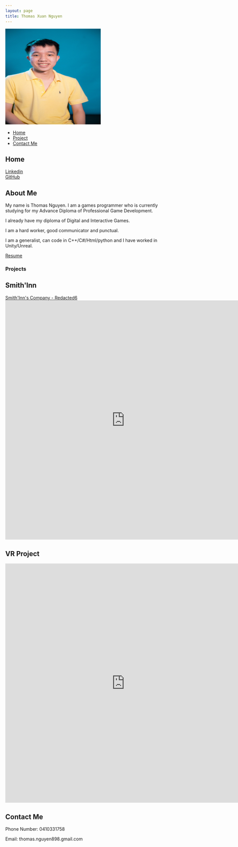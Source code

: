 ```yaml
---
layout: page
title: Thomas Xuan Nguyen
---
```

<img width="300" height="300" src="assets/Image.jpg" styles = "display: block; margin-left: auto; margin-right: auto">

<!-- Nav tabs -->
<ul class="nav nav-tabs" id="myTab" role="tablist">
  <li class="nav-item">
    <a class="nav-link active" id="home-tab" data-toggle="tab" href="#home" role="tab" aria-controls="home" aria-selected="true">Home</a>
  </li>
  <li class="nav-item">
    <a class="nav-link" id="project-tab" data-toggle="tab" href="#project" role="tab" aria-controls="project" aria-selected="false">Project</a>
  </li>
  <li class="nav-item">
    <a class="nav-link" id="contact-tab" data-toggle="tab" href="#contact" role="tab" aria-controls="contact" aria-selected="false">Contact Me</a>
  </li>
</ul>

<!-- Tab panes -->
<div class="tab-content">
  <div class="tab-pane active" id="home" role="tabpanel" aria-labelledby="home-tab">
  <h2>Home</h2>
  <a href="https://www.linkedin.com/in/thomas-xuan-nguyen">Linkedin</a>
  <br>
  <a href="https://github.com/ThomasXuanNguyen">GitHub</a>
  <br>
  <h2>About Me</h2>
  <p>My name is Thomas Nguyen. I am a games programmer who is currently studying for my Advance Diploma of Professional Game Development.</p>
  <p>I already have my diploma of Digital and Interactive Games.</p>
  <p>I am a hard worker, good communicator and punctual.</p>
  <p>I am a generalist, can code in C++/C#/Html/python and I have worked in Unity/Unreal.</p>
  <a href="https://docs.google.com/document/d/1nJkc_jDLg4tZkgN3bzK59ySg2-neos4Otl3pyLVak4c/edit?usp=sharing">Resume</a>
  </div>
  <div class="tab-pane" id="project" role="tabpanel" aria-labelledby="project-tab">
  <h3>Projects</h3>
  <h2>Smith'Inn</h2>
  <a href="https://www.facebook.com/Redacted6">Smith'Inn's Company - Redacted6</a>
  <iframe width="750" height="750" src="https://www.youtube.com/embed/1W9WNkDU81U" frameborder="0" allow="accelerometer; autoplay; encrypted-media; gyroscope; picture-in-picture" allowfullscreen></iframe>
  <h2>VR Project</h2>
  <iframe width="750" height="750" src="https://www.youtube.com/embed/vdfBVo6la4M" frameborder="0" allow="accelerometer; autoplay; encrypted-media; gyroscope; picture-in-picture" allowfullscreen></iframe>
  </div>
  <div class="tab-pane" id="contact" role="tabpanel" aria-labelledby="contact-tab">
  <h2>Contact Me</h2>
  <p>Phone Number: 0410331758</p>
  <p>Email: thomas.nguyen898.gmail.com</p>
  </div>
</div>
